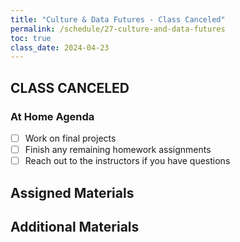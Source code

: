 ```yaml
---
title: "Culture & Data Futures - Class Canceled"
permalink: /schedule/27-culture-and-data-futures
toc: true
class_date: 2024-04-23
---
```


## CLASS CANCELED

### At Home Agenda

- [ ] Work on final projects
- [ ] Finish any remaining homework assignments
- [ ] Reach out to the instructors if you have questions

## Assigned Materials


## Additional Materials
